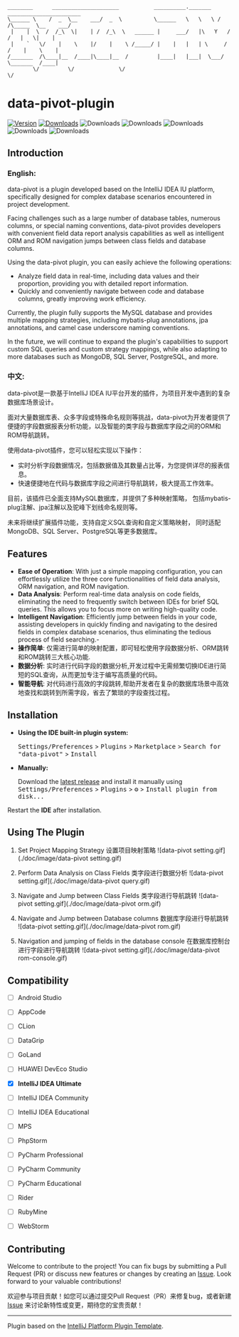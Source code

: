 ```banner
________      _____________________           __________._______   _______________________
\______ \    /  _  \__    ___/  _  \          \______   \   \   \ /   /\_____  \__    ___/
 |    |  \  /  /_\  \|    | /  /_\  \   ______ |     ___/   |\   Y   /  /   |   \|    |   
 |    `   \/    |    \    |/    |    \ /_____/ |    |   |   | \     /  /    |    \    |   
/_______  /\____|__  /____|\____|__  /         |____|   |___|  \___/   \_______  /____|   
        \/         \/              \/                                          \/         
```
# data-pivot-plugin

[![Version](https://img.shields.io/jetbrains/plugin/v/com.github.wl2027.datapivotplugin.svg)](https://plugins.jetbrains.com/plugin/23828-data-pivot)
[![Downloads](https://img.shields.io/jetbrains/plugin/d/com.github.wl2027.datapivotplugin.svg)](https://plugins.jetbrains.com/plugin/23828-data-pivot)
![Downloads](https://img.shields.io/github/release/wl2027/data-pivot-plugin.svg)
![Downloads](https://img.shields.io/github/stars/wl2027/data-pivot-plugin)
![Downloads](https://img.shields.io/badge/license-GPLv3-blue.svg)
![Downloads](https://img.shields.io/badge/MySQL-5.7%2B-brightgreen.svg?style=flat)
![Downloads](https://img.shields.io/badge/Java-11-brightgreen.svg?style=flat)

## Introduction
<!-- Plugin description -->
### English:
data-pivot is a plugin developed based on the IntelliJ IDEA IU platform, specifically designed for complex database scenarios encountered in project development.

Facing challenges such as a large number of database tables, numerous columns, or special naming conventions, data-pivot provides developers with convenient field data report analysis capabilities as well as intelligent ORM and ROM navigation jumps between class fields and database columns.

Using the data-pivot plugin, you can easily achieve the following operations:
- Analyze field data in real-time, including data values and their proportion, providing you with detailed report information.
- Quickly and conveniently navigate between code and database columns, greatly improving work efficiency.

Currently, the plugin fully supports the MySQL database and provides multiple mapping strategies, including mybatis-plug annotations, jpa annotations, and camel case underscore naming conventions.

In the future, we will continue to expand the plugin's capabilities to support custom SQL queries and custom strategy mappings, while also adapting to more databases such as MongoDB, SQL Server, PostgreSQL, and more.
### 中文:

data-pivot是一款基于IntelliJ IDEA IU平台开发的插件，为项目开发中遇到的复杂数据库场景设计。

面对大量数据库表、众多字段或特殊命名规则等挑战，data-pivot为开发者提供了便捷的字段数据报表分析功能，以及智能的类字段与数据库字段之间的ORM和ROM导航跳转。

使用data-pivot插件，您可以轻松实现以下操作：
- 实时分析字段数据情况，包括数据值及其数量占比等，为您提供详尽的报表信息。
- 快速便捷地在代码与数据库字段之间进行导航跳转，极大提高工作效率。

目前，该插件已全面支持MySQL数据库，并提供了多种映射策略， 包括mybatis-plug注解、jpa注解以及驼峰下划线命名规则等。

未来将继续扩展插件功能，支持自定义SQL查询和自定义策略映射， 同时适配MongoDB、SQL Server、PostgreSQL等更多数据库。
<!-- Plugin description end -->

## Features

- **Ease of Operation**: With just a simple mapping configuration, you can effortlessly utilize the three core functionalities of field data analysis, ORM navigation, and ROM navigation.
- **Data Analysis**: Perform real-time data analysis on code fields, eliminating the need to frequently switch between IDEs for brief SQL queries. This allows you to focus more on writing high-quality code.
- **Intelligent Navigation**: Efficiently jump between fields in your code, assisting developers in quickly finding and navigating to the desired fields in complex database scenarios, thus eliminating the tedious process of field searching.- 
- **操作简单**: 仅需进行简单的映射配置，即可轻松使用字段数据分析、ORM跳转和ROM跳转三大核心功能.
- **数据分析**: 实时进行代码字段的数据分析,开发过程中无需频繁切换IDE进行简短的SQL查询，从而更加专注于编写高质量的代码。
- **智能导航**: 对代码进行高效的字段跳转,帮助开发者在复杂的数据库场景中高效地查找和跳转到所需字段，省去了繁琐的字段查找过程。

## Installation

- **Using the IDE built-in plugin system:**

  <kbd>Settings/Preferences</kbd> > <kbd>Plugins</kbd> > <kbd>Marketplace</kbd> > <kbd>Search for "data-pivot"</kbd> >
  <kbd>Install</kbd>

- **Manually:**

  Download the [latest release](https://github.com/wl2027/data-pivot-plugin/releases/latest) and install it manually using
  <kbd>Settings/Preferences</kbd> > <kbd>Plugins</kbd> > <kbd>⚙️</kbd> > <kbd>Install plugin from disk...</kbd>

Restart the **IDE** after installation.

## Using The Plugin

1. Set Project Mapping Strategy 设置项目映射策略
![data-pivot setting.gif](./doc/image/data-pivot setting.gif)

2. Perform Data Analysis on Class Fields 类字段进行数据分析
   ![data-pivot setting.gif](./doc/image/data-pivot query.gif)

3. Navigate and Jump between Class Fields 类字段进行导航跳转
   ![data-pivot setting.gif](./doc/image/data-pivot orm.gif)

4. Navigate and Jump between Database columns 数据库字段进行导航跳转
   ![data-pivot setting.gif](./doc/image/data-pivot rom.gif)

5. Navigation and jumping of fields in the database console 在数据库控制台进行字段进行导航跳转
   ![data-pivot setting.gif](./doc/image/data-pivot rom-console.gif)

## Compatibility

- [ ] Android Studio
- [ ] AppCode
- [ ] CLion
- [ ] DataGrip
- [ ] GoLand
- [ ] HUAWEI DevEco Studio
- [x] **IntelliJ IDEA Ultimate**
- [ ] IntelliJ IDEA Community
- [ ] IntelliJ IDEA Educational
- [ ] MPS
- [ ] PhpStorm
- [ ] PyCharm Professional
- [ ] PyCharm Community
- [ ] PyCharm Educational
- [ ] Rider
- [ ] RubyMine
- [ ] WebStorm


## Contributing

Welcome to contribute to the project! You can fix bugs by submitting a Pull Request (PR) or discuss new features or changes by creating an [Issue](https://github.com/wl2027/data-pivot-plugin/issues/). Look forward to your valuable contributions!

欢迎参与项目贡献！如您可以通过提交Pull Request（PR）来修复bug，或者新建 [Issue](https://github.com/wl2027/data-pivot-plugin/issues/) 来讨论新特性或变更，期待您的宝贵贡献！

---
Plugin based on the [IntelliJ Platform Plugin Template][template].

[template]: https://github.com/JetBrains/intellij-platform-plugin-template
[docs:plugin-description]: https://plugins.jetbrains.com/docs/intellij/plugin-user-experience.html#plugin-description-and-presentation
